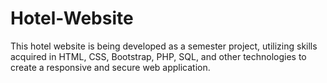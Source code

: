 # Hotel-Website
This hotel website is being developed as a semester project, utilizing skills acquired in HTML, CSS, Bootstrap, PHP, SQL, and other technologies to create a responsive and secure web application.
